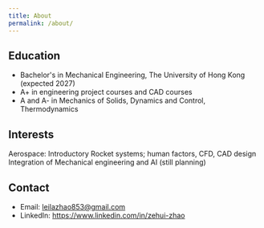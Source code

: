 ```yaml
---
title: About
permalink: /about/
---
```



## Education
- Bachelor's in Mechanical Engineering, The University of Hong Kong (expected 2027)
- A+ in engineering project courses and CAD courses
- A and A- in Mechanics of Solids, Dynamics and Control, Thermodynamics


## Interests
Aerospace: Introductory Rocket systems; human factors, CFD, CAD design
Integration of Mechanical engineering and AI (still planning)


## Contact
- Email: leilazhao853@gmail.com
- LinkedIn: https://www.linkedin.com/in/zehui-zhao
